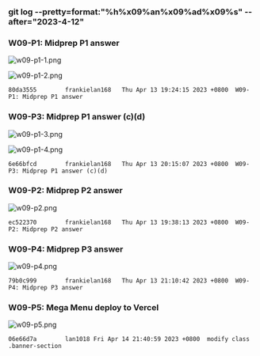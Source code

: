 ### git log --pretty=format:"%h%x09%an%x09%ad%x09%s" --after="2023-4-12"

### W09-P1: Midprep P1 answer
 
![w09-p1-1.png](https://casmvaldsmrrajnyisdj.supabase.co/storage/v1/object/public/demo-64/md_1N_img/w09-p1-1.png)
 
![w09-p1-2.png](https://casmvaldsmrrajnyisdj.supabase.co/storage/v1/object/public/demo-64/md_1N_img/w09-p1-2.png)
 
```
80da3555        frankielan168   Thu Apr 13 19:24:15 2023 +0800  W09-P1: Midprep P1 answer
```

### W09-P3: Midprep P1 answer (c)(d)
 
![w09-p1-3.png](https://casmvaldsmrrajnyisdj.supabase.co/storage/v1/object/public/demo-64/md_1N_img/w09-p1-3.png)
 
![w09-p1-4.png](https://casmvaldsmrrajnyisdj.supabase.co/storage/v1/object/public/demo-64/md_1N_img/w09-p1-4.png)
 
```
6e66bfcd        frankielan168   Thu Apr 13 20:15:07 2023 +0800  W09-P3: Midprep P1 answer (c)(d)
```

### W09-P2: Midprep P2 answer
 
![w09-p2.png](https://casmvaldsmrrajnyisdj.supabase.co/storage/v1/object/public/demo-64/md_1N_img/w09-p2.png)
 
```
ec522370        frankielan168   Thu Apr 13 19:38:13 2023 +0800  W09-P2: Midprep P2 answer
```

### W09-P4: Midprep P3 answer
 
![w09-p4.png](https://casmvaldsmrrajnyisdj.supabase.co/storage/v1/object/public/demo-64/md_1N_img/w09-p4.png)
 
```
79b0c999        frankielan168   Thu Apr 13 21:10:42 2023 +0800  W09-P4: Midprep P3 answer
```

### W09-P5: Mega Menu deploy to Vercel
 
![w09-p5.png](https://casmvaldsmrrajnyisdj.supabase.co/storage/v1/object/public/demo-64/md_1N_img/w09-p5.png)
 
```
06e66d7a        lan1018 Fri Apr 14 21:40:59 2023 +0800  modify class .banner-section
```